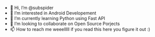 - 👋 Hi, I’m @subspider
- 👀 I’m interested in Android Developement
- 🌱 I’m currently learning Python using Fast API
- 💞️ I’m looking to collaborate on Open Source Porjects
- 📫 How to reach me weeelllll if you read this here you figure it out :)



